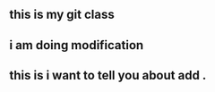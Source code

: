 ## this is my git class ##
## i am doing modification ##
## this is i want to tell you about add . ##